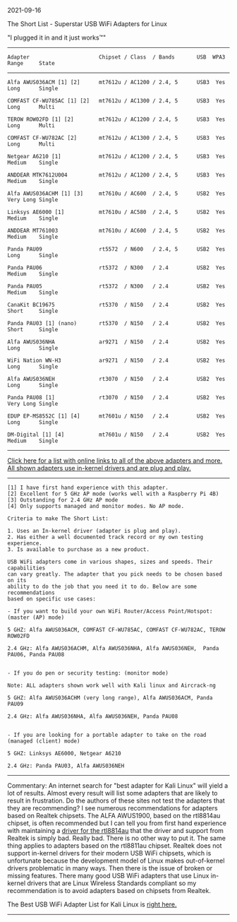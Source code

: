 2021-09-16

The Short List - Superstar USB WiFi Adapters for Linux

"I plugged it in and it just works™" 

-----

```
Adapter                      Chipset / Class  / Bands       USB  WPA3  Range     State
```

-----

```
Alfa AWUS036ACM [1] [2]      mt7612u / AC1200 / 2.4, 5      USB3  Yes  Long      Single

COMFAST CF-WU785AC [1] [2]   mt7612u / AC1300 / 2.4, 5      USB3  Yes  Long      Multi

TEROW ROW02FD [1] [2]        mt7612u / AC1200 / 2.4, 5      USB3  Yes  Long      Multi

COMFAST CF-WU782AC [2]       mt7612u / AC1300 / 2.4, 5      USB3  Yes  Long      Multi

Netgear A6210 [1]            mt7612u / AC1200 / 2.4, 5      USB3  Yes  Medium    Single

ANDDEAR MTK7612U004          mt7612u / AC1200 / 2.4, 5      USB3  Yes  Medium    Single

Alfa AWUS036ACHM [1] [3]     mt7610u / AC600  / 2.4, 5      USB2  Yes  Very Long Single

Linksys AE6000 [1]           mt7610u / AC580  / 2.4, 5      USB2  Yes  Medium    Single

ANDDEAR MT761003             mt7610u / AC600  / 2.4, 5      USB2  Yes  Medium    Single

Panda PAU09                  rt5572  / N600   / 2.4, 5      USB2  Yes  Long      Single

Panda PAU06                  rt5372  / N300   / 2.4         USB2  Yes  Medium    Single

Panda PAU05                  rt5372  / N300   / 2.4         USB2  Yes  Medium    Single

CanaKit BC19675              rt5370  / N150   / 2.4         USB2  Yes  Short     Single

Panda PAU03 [1] (nano)       rt5370  / N150   / 2.4         USB2  Yes  Short     Single        

Alfa AWUS036NHA              ar9271  / N150   / 2.4         USB2  Yes  Long      Single

WiFi Nation WN-H3            ar9271  / N150   / 2.4         USB2  Yes  Long      Single

Alfa AWUS036NEH              rt3070  / N150   / 2.4         USB2  Yes  Long      Single

Panda PAU08 [1]              rt3070  / N150   / 2.4         USB2  Yes  Very Long Single

EDUP EP-MS8552C [1] [4]      mt7601u / N150   / 2.4         USB2  Yes  Long      Single

DM-Digital [1] [4]           mt7601u / N150   / 2.4         USB2  Yes  Medium    Single
```

-----

[Click here for a list with online links to all of the above adapters and more. All shown adapters use in-kernel drivers and are plug and play.](https://github.com/morrownr/USB-WiFi)

-----

```
[1] I have first hand experience with this adapter.
[2] Excellent for 5 GHz AP mode (works well with a Raspberry Pi 4B)
[3] Outstanding for 2.4 GHz AP mode
[4] Only supports managed and monitor modes. No AP mode. 

Criteria to make The Short List: 

1. Uses an In-kernel driver (adapter is plug and play).
2. Has either a well documented track record or my own testing experience.
3. Is available to purchase as a new product.

USB WiFi adapters come in various shapes, sizes and speeds. Their capabilities
can vary greatly. The adapter that you pick needs to be chosen based on its
ability to do the job that you need it to do. Below are some recommendations
based on specific use cases:

- If you want to build your own WiFi Router/Access Point/Hotspot: (master (AP) mode)

5 GHZ: Alfa AWUS036ACM, COMFAST CF-WU785AC, COMFAST CF-WU782AC, TEROW ROW02FD

2.4 GHz: Alfa AWUS036ACHM, Alfa AWUS036NHA, Alfa AWUS036NEH,  Panda PAU06, Panda PAU08


- If you do pen or security testing: (monitor mode)

Note: ALL adapters shown work well with Kali linux and Aircrack-ng

5 GHZ: Alfa AWUS036ACHM (very long range), Alfa AWUS036ACM, Panda PAU09 

2.4 GHz: Alfa AWUS036NHA, Alfa AWUS036NEH, Panda PAU08


- If you are looking for a portable adapter to take on the road (managed (client) mode)

5 GHZ: Linksys AE6000, Netgear A6210 

2.4 GHz: Panda PAU03, Alfa AWUS036NEH

```
-----

Commentary: An internet search for "best adapter for Kali Linux" will yield a lot of results. Almost every result will list some adapters that are likely to result in frustration. Do the authors of these sites not test the adapters that they are recommending? I see numerous recommendations for adapters based on Realtek chipsets. The ALFA AWUS1900, based on the rtl8814au chipset, is often recommended but I can tell you from first hand experience with maintaining a [driver for the rtl8814au](https://github.com/morrownr/8814au) that the driver and support from Realtek is simply bad. Really bad. There is no other way to put it. The same thing applies to adapters based on the rtl8811au chipset. Realtek does not support in-kernel drivers for their modern USB WiFi chipsets, which is unfortunate because the development model of Linux makes out-of-kernel drivers problematic in many ways. Then there is the issue of broken or missing features. There many good USB WiFi adapters that use Linux in-kernel drivers that are Linux Wireless Standards compliant so my recommendation is to avoid adapters based on chipsets from Realtek. 

The Best USB WiFi Adapter List for Kali Linux is [right here.](https://github.com/morrownr/USB-WiFi)

-----
